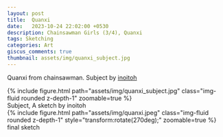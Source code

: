 ```yaml
---
layout: post
title:  Quanxi
date:   2023-10-24 22:02:00 +0530
description: Chainsawman Girls (3/4), Quanxi
tags: Sketching
categories: Art
giscus_comments: true
thumbnail: assets/img/quanxi_subject.jpg
---
```


Quanxi from chainsawman. Subject by [inoitoh](https://www.instagram.com/p/CvONKJ_SJBZ/?hl=en)
<div class="row mt-3">
    <div class="mx-auto d-block">
        {% include figure.html path="assets/img/quanxi_subject.jpg" class="img-fluid rounded z-depth-1" zoomable=true %}
    </div>
</div>
<div class="caption">
    Subject, A sketch by inoitoh 
</div>


<div class="row mt-3">
    <div class="mx-auto d-block">
        {% include figure.html path="assets/img/quanxi.jpeg" class="img-fluid rounded z-depth-1"  style="transform:rotate(270deg);" zoomable=true %}
    </div>
</div>
<div class="caption">
    final sketch
</div>

